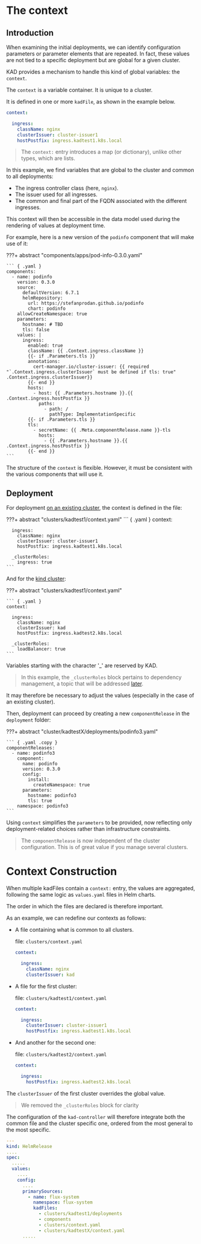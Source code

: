 # The context

## Introduction

When examining the initial deployments, we can identify configuration parameters or parameter elements that are repeated. 
In fact, these values are not tied to a specific deployment but are global for a given cluster.

KAD provides a mechanism to handle this kind of global variables: the `context`.

The `context` is a variable container. It is unique to a cluster.

It is defined in one or more `kadFile`, as shown in the example below.

``` yaml
context:

  ingress:
    className: nginx
    clusterIssuer: cluster-issuer1
    hostPostfix: ingress.kadtest1.k8s.local
```

> The `context:` entry introduces a map (or dictionary), unlike other types, which are lists.

In this example, we find variables that are global to the cluster and common to all deployments:

- The ingress controller class (here, `nginx`).
- The issuer used for all ingresses.
- The common and final part of the FQDN associated with the different ingresses.

This context will then be accessible in the data model used during the rendering of values at deployment time.

For example, here is a new version of the `podinfo` component that will make use of it:


???+ abstract "components/apps/pod-info-0.3.0.yaml"

    ``` { .yaml }
    components:
      - name: podinfo
        version: 0.3.0
        source:
          defaultVersion: 6.7.1
          helmRepository:
            url: https://stefanprodan.github.io/podinfo
            chart: podinfo
        allowCreateNamespace: true
        parameters:
          hostname: # TBD
          tls: false
        values: |
          ingress:
            enabled: true
            className: {{ .Context.ingress.className }}
            {{- if .Parameters.tls }}
            annotations:
              cert-manager.io/cluster-issuer: {{ required "`.Context.ingress.clusterIssuer` must be defined if tls: true" .Context.ingress.clusterIssuer}}
            {{- end }}
            hosts:
              - host: {{ .Parameters.hostname }}.{{ .Context.ingress.hostPostfix }}
                paths:
                  - path: /
                    pathType: ImplementationSpecific
            {{- if .Parameters.tls }}
            tls:
              - secretName: {{ .Meta.componentRelease.name }}-tls
                hosts:
                  - {{ .Parameters.hostname }}.{{ .Context.ingress.hostPostfix }}
            {{- end }}
    ```


The structure of the `context` is flexible. However, it must be consistent with the various components that will use it.

## Deployment

For deployment [on an existing cluster](../getting-started/120-installation-existing-cluster.md), the context is defined in the file:

???+ abstract "clusters/kadtest1/context.yaml"
    ``` { .yaml }
    context:
    
      ingress:
        className: nginx
        clusterIssuer: cluster-issuer1
        hostPostfix: ingress.kadtest1.k8s.local
    
      _clusterRoles:
        ingress: true
    ```


And for the [kind cluster](../getting-started/130-kind.md):


???+ abstract "clusters/kadtest1/context.yaml"

    ``` { .yaml }
    context:
    
      ingress:
        className: nginx
        clusterIssuer: kad
        hostPostfix: ingress.kadtest2.k8s.local
    
      _clusterRoles:
        loadBalancer: true
    ```

Variables starting with the character '_' are reserved by KAD.

> In this example, the `_clusterRoles` block pertains to dependency management, a topic that will be addressed [later](./270-dependencies.md).

It may therefore be necessary to adjust the values (especially in the case of an existing cluster). 

Then, deployment can proceed by creating a new `componentRelease` in the `deployment` folder:


???+ abstract "cluster/kadtestX/deployments/podinfo3.yaml"

    ``` { .yaml .copy }
    componentReleases:
      - name: podinfo3
        component:
          name: podinfo
          version: 0.3.0
          config:
            install:
              createNamespace: true
          parameters:
            hostname: podinfo3
            tls: true
        namespace: podinfo3
    ```

Using `context` simplifies the `parameters` to be provided, now reflecting only deployment-related choices rather than 
infrastructure constraints.

> The `componentRelease` is now independent of the cluster configuration. This is of great value if you manage several clusters.

# Context Construction

When multiple kadFiles contain a `context:` entry, the values are aggregated, following the same logic as `values.yaml`
files in Helm charts.

The order in which the files are declared is therefore important.

As an example, we can redefine our contexts as follows:

- A file containing what is common to all clusters.

    file: `clusters/context.yaml`
    
    ``` yaml
    context:
    
      ingress:
        className: nginx
        clusterIssuer: kad
    ```

- A file for the first cluster:

    file: `clusters/kadtest1/context.yaml`
    
    ``` yaml
    context:
    
      ingress:
        clusterIssuer: cluster-issuer1
        hostPostfix: ingress.kadtest1.k8s.local
    ```

- And another for the second one:

    file: `clusters/kadtest2/context.yaml` 
    
    ``` yaml
    context:
    
      ingress:
        hostPostfix: ingress.kadtest2.k8s.local
    ```

The `clusterIssuer` of the first cluster overrides the global value.

> We removed the `_clusterRoles` block for clarity

The configuration of the `kad-controller` will therefore integrate both the common file and the cluster specific one, 
ordered from the most general to the most specific.

``` yaml
--- 
kind: HelmRelease
....
spec:
  .....
  values:
    ....
    config:
      ....
      primarySources:
        - name: flux-system
          namespace: flux-system
          kadFiles:
            - clusters/kadtest1/deployments
            - components
            - clusters/context.yaml
            - clusters/kadtestX/context.yaml
      .....
```
